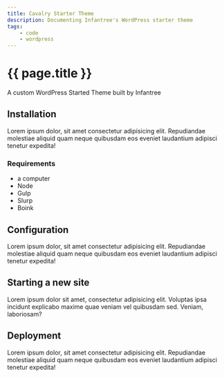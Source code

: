 ```yaml
---
title: Cavalry Starter Theme
description: Documenting Infantree's WordPress starter theme
tags:
    - code
    - wordpress
---
```


# {{ page.title }}

A custom WordPress Started Theme built by Infantree

## Installation

Lorem ipsum dolor, sit amet consectetur adipisicing elit. Repudiandae molestiae aliquid quam neque quibusdam eos eveniet laudantium adipisci tenetur expedita!

### Requirements

-   a computer
-   Node
-   Gulp
-   Slurp
-   Boink

## Configuration

Lorem ipsum dolor, sit amet consectetur adipisicing elit. Repudiandae molestiae aliquid quam neque quibusdam eos eveniet laudantium adipisci tenetur expedita!

## Starting a new site

Lorem ipsum dolor sit amet, consectetur adipisicing elit. Voluptas ipsa incidunt explicabo maxime quae veniam vel quibusdam sed. Veniam, laboriosam?

## Deployment

Lorem ipsum dolor, sit amet consectetur adipisicing elit. Repudiandae molestiae aliquid quam neque quibusdam eos eveniet laudantium adipisci tenetur expedita!
